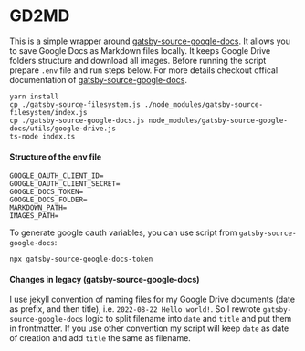 # GD2MD

This is a simple wrapper around [gatsby-source-google-docs](https://github.com/cedricdelpoux/gatsby-source-google-docs). It allows you to save Google Docs as Markdown files locally. It keeps Google Drive folders structure and download all images. Before running the script prepare `.env` file and run steps below. For more details checkout offical documentation of [gatsby-source-google-docs](https://github.com/cedricdelpoux/gatsby-source-google-docs).

```
yarn install
cp ./gatsby-source-filesystem.js ./node_modules/gatsby-source-filesystem/index.js
cp ./gatsby-source-google-docs.js node_modules/gatsby-source-google-docs/utils/google-drive.js
ts-node index.ts
```

#### Structure of the env file
```
GOOGLE_OAUTH_CLIENT_ID=
GOOGLE_OAUTH_CLIENT_SECRET=
GOOGLE_DOCS_TOKEN=
GOOGLE_DOCS_FOLDER=
MARKDOWN_PATH=
IMAGES_PATH=
```
To generate google oauth variables, you can use script from `gatsby-source-google-docs`:
```
npx gatsby-source-google-docs-token
```
#### Changes in legacy (gatsby-source-google-docs)

I use jekyll convention of naming files for my Google Drive documents (date as prefix, and then title), i.e. `2022-08-22 Hello world!`. So I rewrote `gatsby-source-google-docs` logic to split filename into `date` and `title` and put them in frontmatter. If you use other convention my script will keep `date` as date of creation and add `title` the same as filename.
